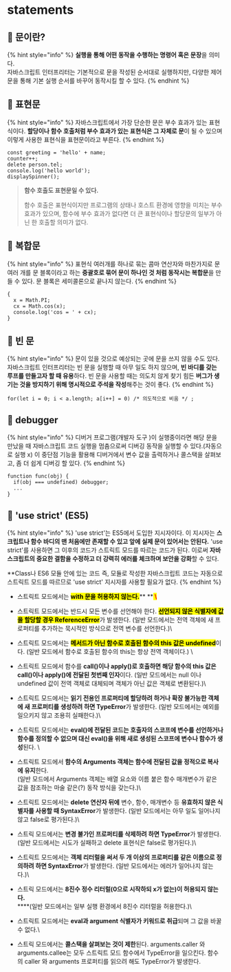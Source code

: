 # statements

## 🐇 **문이란?**

{% hint style="info" %}
**실행을 통해 어떤 동작을 수행하는 명령어 혹은 문장**을 의미다.\
자바스크립트 인터프리터는 기본적으로 문을 작성된 순서대로 실행하지만, 다양한 제어문을 통해 기본 실행 순서를 바꾸어 동작시킬 할 수 있다.
{% endhint %}

## 🐇 표현문

{% hint style="info" %}
자바스크립트에서 가장 단순한 문은 부수 효과가 있는 표현식이다. **할당이나 함수 호출처럼 부수 효과가 있는 표현식은 그 자체로 문**이 될 수 있으며 이렇게 사용한 표현식을 표현문이라고 부른다.&#x20;
{% endhint %}

```
const greeting = 'hello' + name;
counter++;
delete person.tel;
console.log('hello world');
displaySpinner();
```

> **함수 호출도 표현문일 수 있다.**
>
> 함수 호출은 표현식이지만 프로그램의 상태나 호스트 환경에 영향을 미치는 부수 효과가 있으며, 함수에 부수 효과가 없다면 더 큰 표현식이나 할당문의 일부가 아닌 한 호출할 의미가 없다.

## 🐇 복합문

{% hint style="info" %}
표현식 여러개를 하나로 묶는 콤마 연산자와 마찬가지로 문 여러 개를 문 블록이라고 하는 **중괄호로 묶어 문이 하나인 것 처럼 동작시는 복합문**을 만들 수 있다. 문 블록은 세미콜론으로 끝나지 않는다.
{% endhint %}

```
{
  x = Math.PI;
  cx = Math.cos(x);
  console.log('cos = ' + cx);
}
```

## 🐇 빈 문

{% hint style="info" %}
문이 있을 것으로 예상되는 곳에 문을 쓰지 않을 수도 있다. 자바스크립트 인터프리터는 빈 문을 실행할 때 아무 일도 하지 않으며, **빈 바디를 갖는 루프를 만들고자 할 때 유용**하다. 빈 문을 사용할 때는 의도치 않게 찾기 힘든 **버그가 생기는 것을 방지하기 위해 명시적으로 주석을 작성**해주는 것이 좋다.
{% endhint %}

```
for(let i = 0; i < a.length; a[i++] = 0) /* 의도적으로 비움 */ ;
```

## 🐇 debugger

{% hint style="info" %}
디버거 프로그램(개발자 도구 )이 실행중이라면 해당 문을 만났을 때 자바스크립트 코드 실행을 멈춤으로써 디버깅 동작을 실행할 수 있다.(자동으로 실행 x) 이 중단점 기능을 활용해 디버거에서 변수 값을 출력하거나 콜스택을 살펴보고, 좀 더 쉽게 디버깅 할  있다.&#x20;
{% endhint %}

```
function func(obj) {
  if(obj === undefined) debugger; 
  ...
}
```

## 🐇 'use strict' (ES5)

{% hint style="info" %}
'use strict'는 ES5에서 도입한 지시자이다. 이 지시자는 **스크립트나 함수 바디의 맨 처음에만 존재할 수 있고 앞에 실제 문이 있어서는 안된다.** 'use strict'를 사용하면 그 이후의 코드가 스트릭트 모드를 따르는 코드가 된다. 이로써 **자바스크립트의 중요한 결함을 수정하고 더 강력히 에러를 체크하며 보안을 강화**할 수 있다.



\*\*Class나 ES6 모듈 안에 있는 코드 즉, 모듈로 작성한 자바스크립트 코드는 자동으로 스트릭트 모드를 따르므로 'use strict' 지시자를 사용할 필요가 없다.
{% endhint %}

* 스트릭트 모드에서는 <mark style="background-color:yellow;">**with 문을 허용하지 않는다.**</mark>** **<mark style="background-color:purple;"><mark style="color:red;background-color:yellow;">****<mark style="color:red;background-color:yellow;"></mark> \ <mark style="background-color:purple;"><mark style="color:red;background-color:yellow;">****<mark style="color:red;background-color:yellow;"></mark>
* 스트릭트 모드에서는 반드시 모든 변수를 선언해야 한다. <mark style="background-color:yellow;">**선언되지 않은 식별자에 값을 할당할 경우 ReferenceError**</mark>가 발생한다. (일반 모드에서는 전역 객체에 새 프로퍼티를 추가하는 묵시적인 방식으로 전역 변수를 선언한다.)\

* 스트릭트 모드에서는 <mark style="background-color:yellow;">**메서드가 아닌 함수로 호출된 함수의 this 값은 undefined**</mark>이다. (일반 모드에서 함수로 호출된 함수의 this는 항상 전역 객체이다.) \

* 스트릭트 모드에서 함수를 **call()이나 apply()로 호출하면 해당 함수의 this 값은 call()이나 apply()에 전달된 첫번째 인자**이다. (일반 모드에서는 null 이나 undefined 값이 전역 객체로 대체되며 객체가 아닌 값은 객체로 변환된다.)\

* 스트릭트 모드에서는 **읽기 전용인 프로퍼티에 할당하려 하거나 확장 불가능한 객체에 새 프로퍼티를 생성하려 하면 TypeError**가 발생한다. (일반 모드에서는 예외를 일으키지 않고 조용히 실패한다.)\

* 스트릭트 모드에서는 **eval()에 전달된 코드는 호출자의 스코프에 변수를 선언하거나 함수를 정의할 수 없으며 대신 eval()을 위해 새로 생성된 스코프에 변수나 함수가 생성**된다. \

* 스트릭트 모드에서 **함수의 Arguments 객체는 함수에 전달된 값을 정적으로 복사에 유지**한다.\
  (일반 모드에서 Arguments 객체는 배열 요소와 이름 붙은 함수 매개변수가 같은 값을 참조하는 마술 같은(?) 동작 방식을 갖는다.)\

* 스트릭트 모드에서는 **delete 연산자 뒤에** 변수, 함수, 매개변수 등 **유효하지 않은 식별자를 사용할 때 SyntaxError**가 발생한다. (일반 모드에서는 아무 일도 일어나지 않고 false로 평가된다.)\

* 스트릭 모드에서는 **변경 불가인 프로퍼티를 삭제하려 하면 TypeError**가 발생한다.\
  (일반 모드에서는 시도가 실패하고 delete 표현식은 false로 평가된다.)\

* 스트릭트 모드에서는 **객체 리터럴을 써서 두 개 이상의 프로퍼티를 같은 이름으로 정의하려 하면 SyntaxError**가 발생한다. (일반 모드에서는 에러가 일어나지 않는다.)\

* 스트릭 모드에서는 **8진수 정수 리터럴(0으로 시작하되 x가 없는)이 허용되지 않는다.**\
  ****(일반 모드에서는 일부 실행 환경에서 8진수 리터럴을 허용한다.)\

* 스트릭트 모드에서는 **eval과 argument 식별자가 키워드로 취급**되며 그 값을 바꿀 수 없다.\

* 스트릭 모드에서는 **콜스택을 살펴보는 것이 제한**된다. arguments.caller 와 arguments.callee는 모두 스트릭트 모드 함수에서 TypeError을 일으킨다. 함수의 caller 와 arguments 프로퍼티를 읽으려 해도 TypeError가 발생한다.
